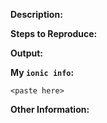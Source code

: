 <!-- 🚨 PLEASE READ 🚨

This issue tracker is for bug reports and feature requests for the Ionic CLI.

- For support questions, see our support page: https://ionicframework.com/support
- For feature requests, feel free to delete this template and just describe the feature.

-->

**Description:**
<!-- Please describe the problem you're having. -->



**Steps to Reproduce:**
<!--
If applicable, the best way to illustrate the bug is with an example repo.
Otherwise, please describe in detail how to replicate the issue.
-->



**Output:**
<!--
If applicable, please post the full output of the command that errored.
Remember to run commands with the --verbose flag for debug statements.
-->



**My `ionic info`:**
<!--
Post the output of running `ionic info` (within your project, if applicable)
below. `ionic info` is a CLI command that prints out environment information.
-->

```
<paste here>
```


**Other Information:**
<!--
e.g. stacktraces, related issues, suggestions how to fix, stackoverflow links,
forum links, etc
-->
